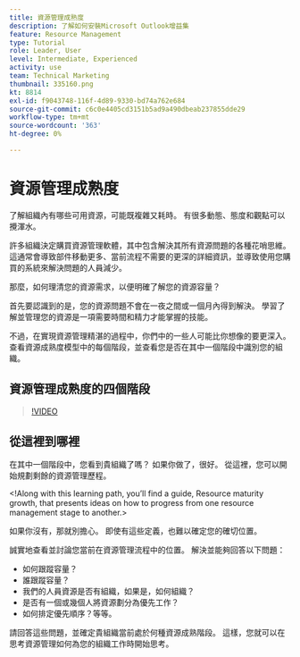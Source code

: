 ```yaml
---
title: 資源管理成熟度
description: 了解如何安裝Microsoft Outlook增益集
feature: Resource Management
type: Tutorial
role: Leader, User
level: Intermediate, Experienced
activity: use
team: Technical Marketing
thumbnail: 335160.png
kt: 8814
exl-id: f9043748-116f-4d89-9330-bd74a762e684
source-git-commit: c6c0e4405cd3151b5ad9a490dbeab237855dde29
workflow-type: tm+mt
source-wordcount: '363'
ht-degree: 0%

---
```


# 資源管理成熟度

了解組織內有哪些可用資源，可能既複雜又耗時。 有很多動態、態度和觀點可以攪渾水。

許多組織決定購買資源管理軟體，其中包含解決其所有資源問題的各種花哨思維。 這通常會導致部件移動更多、當前流程不需要的更深的詳細資訊，並導致使用您購買的系統來解決問題的人員減少。

那麼，如何理清您的資源需求，以便明確了解您的資源容量？

首先要認識到的是，您的資源問題不會在一夜之間或一個月內得到解決。 學習了解並管理您的資源是一項需要時間和精力才能掌握的技能。

不過，在實現資源管理精湛的過程中，你們中的一些人可能比你想像的要更深入。 查看資源成熟度模型中的每個階段，並查看您是否在其中一個階段中識別您的組織。

## 資源管理成熟度的四個階段

>[!VIDEO](https://video.tv.adobe.com/v/335160/?quality=12)


## 從這裡到哪裡

在其中一個階段中，您看到貴組織了嗎？ 如果你做了，很好。 從這裡，您可以開始規劃剩餘的資源管理歷程。

&lt;!Along with this learning path, you’ll find a guide, Resource maturity growth, that presents ideas on how to progress from one resource management stage to another.&gt;

如果你沒有，那就別擔心。 即使有這些定義，也難以確定您的確切位置。

誠實地查看並討論您當前在資源管理流程中的位置。 解決並能夠回答以下問題：

* 如何跟蹤容量？
* 誰跟蹤容量？
* 我們的人員資源是否有組織，如果是，如何組織？
* 是否有一個或幾個人將資源劃分為優先工作？
* 如何排定優先順序？等等。

請回答這些問題，並確定貴組織當前處於何種資源成熟階段。 這樣，您就可以在思考資源管理如何為您的組織工作時開始思考。

